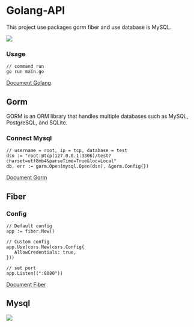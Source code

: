 # Golang-API

This project use packages gorm fiber and use database is MySQL. 

![](https://drive.google.com/uc?id=11wXLcPIqGoljJuyVU2qwolvZscMTblVq)

### Usage
```golang
// command run
go run main.go
```
[Document Golang](https://go.dev/doc/)

## Gorm
GORM is an ORM library that handles multiple databases such as MySQL, PostgreSQL, and SQLite.

### Connect Mysql
 ```golang
// username = root, ip = tcp, database = test
dsn := "root:@tcp(127.0.0.1:3306)/test?charset=utf8mb4&parseTime=True&loc=Local"
db, err := gorm.Open(mysql.Open(dsn), &gorm.Config{})
```
[Document Gorm](https://gorm.io/docs/)

## Fiber

### Config
 ```golang
// Default config
app := fiber.New()

// Custom config
app.Use(cors.New(cors.Config{
	AllowCredentials: true,
}))

// set port
app.Listen((":8080"))
```
[Document Fiber](https://docs.gofiber.io/)

## Mysql
![](https://drive.google.com/uc?id=100mSkPFRLxovYDAHOUUSGVGaDkuUf0rN)

